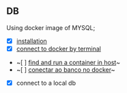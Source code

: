 

## DB

Using docker image of MYSQL;
 - [x] [installation](https://plus.diolinux.com.br/t/dica-como-instalar-o-mysql-no-docker-e-conectar-no-dbeaver-atualizado-08-2022/47274)
 - [x] [connect to docker by terminal](https://baumannalexj.medium.com/connect-your-db-tool-to-a-dockerized-mysql-server-container-bc18853524ed)
 - ~[ ] [find and run a container in host]()~
 - ~[ ] [conectar ao banco no docker]()~
 - [x] connect to a local db
